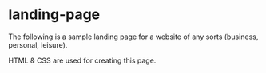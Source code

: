 # landing-page
The following is a sample landing page for a website of any sorts (business, personal, leisure).

HTML & CSS are used for creating this page.